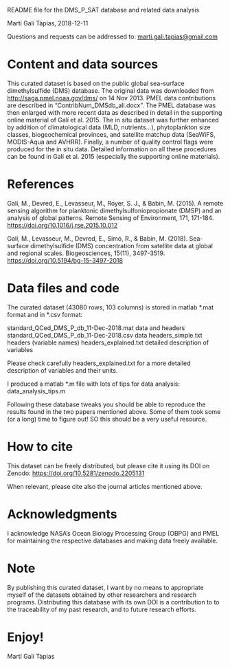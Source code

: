README file for the DMS_P_SAT database and related data analysis

Martí Galí Tàpias, 2018-12-11

Questions and requests can be addressed to:
marti.gali.tapias@gmail.com

Content and data sources
========================
This curated dataset is based on the public global sea-surface dimethylsulfide (DMS) database. The original data was downloaded from http://saga.pmel.noaa.gov/dms/ on 14 Nov 2013. PMEL data contributions are described in “ContribNum_DMSdb_all.docx”. The PMEL database was then enlarged with more recent data as described in detail in the supporting online material of Galí et al. 2015. The in situ dataset was further enhanced by addition of climatological data (MLD, nutrients…), phytoplankton size classes, biogeochemical provinces, and satellite matchup data (SeaWiFS, MODIS-Aqua and AVHRR). Finally, a number of quality control flags were produced for the in situ data. Detailed information on all these procedures can be found in Galí et al. 2015 (especially the supporting online materials).


References
==========
Galí, M., Devred, E., Levasseur, M., Royer, S. J., & Babin, M. (2015). A remote sensing algorithm for planktonic dimethylsulfoniopropionate (DMSP) and an analysis of global patterns. Remote Sensing of Environment, 171, 171-184. https://doi.org/10.1016/j.rse.2015.10.012

Galí, M., Levasseur, M., Devred, E., Simó, R., & Babin, M. (2018). Sea-surface dimethylsulfide (DMS) concentration from satellite data at global and regional scales.  Biogeosciences, 15(11), 3497-3519. https://doi.org/10.5194/bg-15-3497-2018


Data files and code
===================
The curated dataset (43080 rows, 103 columns) is stored in matlab *.mat format and in *.csv format:

standard_QCed_DMS_P_db_11-Dec-2018.mat		data and headers
standard_QCed_DMS_P_db_11-Dec-2018.csv		data
headers_simple.txt				headers (variable names)
headers_explained.txt				detailed description of variables

Please check carefully headers_explained.txt for a more detailed description of variables and their units.

I produced a matlab *.m file with lots of tips for data analysis:
data_analysis_tips.m

Following these database tweaks you should be able to reproduce the results found in the two papers mentioned above. Some of them took some (or a long) time to figure out! SO this should be a very useful resource.


How to cite
===========
This dataset can be freely distributed, but please cite it using its DOI on Zenodo:
https://doi.org/10.5281/zenodo.2205131

When relevant, please cite also the journal articles mentioned above.


Acknowledgments
================
I acknowledge NASA’s Ocean Biology Processing Group (OBPG) and PMEL for maintaining the respective databases and making data freely available.


Note
====
By publishing this curated dataset, I want by no means to appropriate myself of the datasets obtained by other researchers and research programs. Distributing this database with its own DOI is a contribution to to the traceability of my past research, and to future research efforts.


Enjoy!
======
Martí Galí Tàpias
